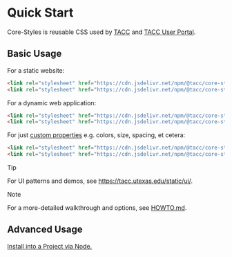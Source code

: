 # Quick Start

Core-Styles is reusable CSS used by [TACC] and [TACC User Portal].

## Basic Usage

For a static website:

```html
<link rel="stylesheet" href="https://cdn.jsdelivr.net/npm/@tacc/core-styles@2.25.3/dist/core-styles.base.css" />
<link rel="stylesheet" href="https://cdn.jsdelivr.net/npm/@tacc/core-styles@2.25.3/dist/core-styles.cms.css" />
```

For a dynamic web application:

```html
<link rel="stylesheet" href="https://cdn.jsdelivr.net/npm/@tacc/core-styles@2.25.3/dist/core-styles.base.css" />
<link rel="stylesheet" href="https://cdn.jsdelivr.net/npm/@tacc/core-styles@2.25.3/dist/core-styles.portal.css" />
```

For just [custom properties](https://developer.mozilla.org/en-US/docs/Web/CSS/--*) e.g. colors, size, spacing, et cetera:

```html
<link rel="stylesheet" href="https://cdn.jsdelivr.net/npm/@tacc/core-styles@2.25.3/dist/core-styles.base.css" />
<link rel="stylesheet" href="https://cdn.jsdelivr.net/npm/@tacc/core-styles@2.25.3/dist/core-styles.portal.css" />
```

> [!TIP]
> For UI patterns and demos, see https://tacc.utexas.edu/static/ui/.

> [!NOTE]
> For a more-detailed walkthrough and options, see [HOWTO.md](HOWTO.md).

## Advanced Usage

[Install into a Project via Node.](README.md#b-install-into-a-project)

[Node.js]: https://nodejs.org/
[TACC]: https://www.tacc.utexas.edu/
[TACC User Portal]: https://tacc.utexas.edu/portal
